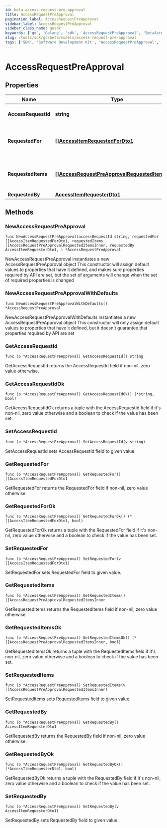 ```yaml
---
id: beta-access-request-pre-approval
title: AccessRequestPreApproval
pagination_label: AccessRequestPreApproval
sidebar_label: AccessRequestPreApproval
sidebar_class_name: gosdk
keywords: ['go', 'Golang', 'sdk', 'AccessRequestPreApproval', 'BetaAccessRequestPreApproval'] 
slug: /tools/sdk/go/beta/models/access-request-pre-approval
tags: ['SDK', 'Software Development Kit', 'AccessRequestPreApproval', 'BetaAccessRequestPreApproval']
---
```


# AccessRequestPreApproval

## Properties

Name | Type | Description | Notes
------------ | ------------- | ------------- | -------------
**AccessRequestId** | **string** | Access request&#39;s unique ID. | 
**RequestedFor** | [**[]AccessItemRequestedForDto1**](access-item-requested-for-dto1) | Identities whom access was requested for. | 
**RequestedItems** | [**[]AccessRequestPreApprovalRequestedItemsInner**](access-request-pre-approval-requested-items-inner) | Details about each requested access item. | 
**RequestedBy** | [**AccessItemRequesterDto1**](access-item-requester-dto1) |  | 

## Methods

### NewAccessRequestPreApproval

`func NewAccessRequestPreApproval(accessRequestId string, requestedFor []AccessItemRequestedForDto1, requestedItems []AccessRequestPreApprovalRequestedItemsInner, requestedBy AccessItemRequesterDto1, ) *AccessRequestPreApproval`

NewAccessRequestPreApproval instantiates a new AccessRequestPreApproval object
This constructor will assign default values to properties that have it defined,
and makes sure properties required by API are set, but the set of arguments
will change when the set of required properties is changed

### NewAccessRequestPreApprovalWithDefaults

`func NewAccessRequestPreApprovalWithDefaults() *AccessRequestPreApproval`

NewAccessRequestPreApprovalWithDefaults instantiates a new AccessRequestPreApproval object
This constructor will only assign default values to properties that have it defined,
but it doesn't guarantee that properties required by API are set

### GetAccessRequestId

`func (o *AccessRequestPreApproval) GetAccessRequestId() string`

GetAccessRequestId returns the AccessRequestId field if non-nil, zero value otherwise.

### GetAccessRequestIdOk

`func (o *AccessRequestPreApproval) GetAccessRequestIdOk() (*string, bool)`

GetAccessRequestIdOk returns a tuple with the AccessRequestId field if it's non-nil, zero value otherwise
and a boolean to check if the value has been set.

### SetAccessRequestId

`func (o *AccessRequestPreApproval) SetAccessRequestId(v string)`

SetAccessRequestId sets AccessRequestId field to given value.


### GetRequestedFor

`func (o *AccessRequestPreApproval) GetRequestedFor() []AccessItemRequestedForDto1`

GetRequestedFor returns the RequestedFor field if non-nil, zero value otherwise.

### GetRequestedForOk

`func (o *AccessRequestPreApproval) GetRequestedForOk() (*[]AccessItemRequestedForDto1, bool)`

GetRequestedForOk returns a tuple with the RequestedFor field if it's non-nil, zero value otherwise
and a boolean to check if the value has been set.

### SetRequestedFor

`func (o *AccessRequestPreApproval) SetRequestedFor(v []AccessItemRequestedForDto1)`

SetRequestedFor sets RequestedFor field to given value.


### GetRequestedItems

`func (o *AccessRequestPreApproval) GetRequestedItems() []AccessRequestPreApprovalRequestedItemsInner`

GetRequestedItems returns the RequestedItems field if non-nil, zero value otherwise.

### GetRequestedItemsOk

`func (o *AccessRequestPreApproval) GetRequestedItemsOk() (*[]AccessRequestPreApprovalRequestedItemsInner, bool)`

GetRequestedItemsOk returns a tuple with the RequestedItems field if it's non-nil, zero value otherwise
and a boolean to check if the value has been set.

### SetRequestedItems

`func (o *AccessRequestPreApproval) SetRequestedItems(v []AccessRequestPreApprovalRequestedItemsInner)`

SetRequestedItems sets RequestedItems field to given value.


### GetRequestedBy

`func (o *AccessRequestPreApproval) GetRequestedBy() AccessItemRequesterDto1`

GetRequestedBy returns the RequestedBy field if non-nil, zero value otherwise.

### GetRequestedByOk

`func (o *AccessRequestPreApproval) GetRequestedByOk() (*AccessItemRequesterDto1, bool)`

GetRequestedByOk returns a tuple with the RequestedBy field if it's non-nil, zero value otherwise
and a boolean to check if the value has been set.

### SetRequestedBy

`func (o *AccessRequestPreApproval) SetRequestedBy(v AccessItemRequesterDto1)`

SetRequestedBy sets RequestedBy field to given value.



